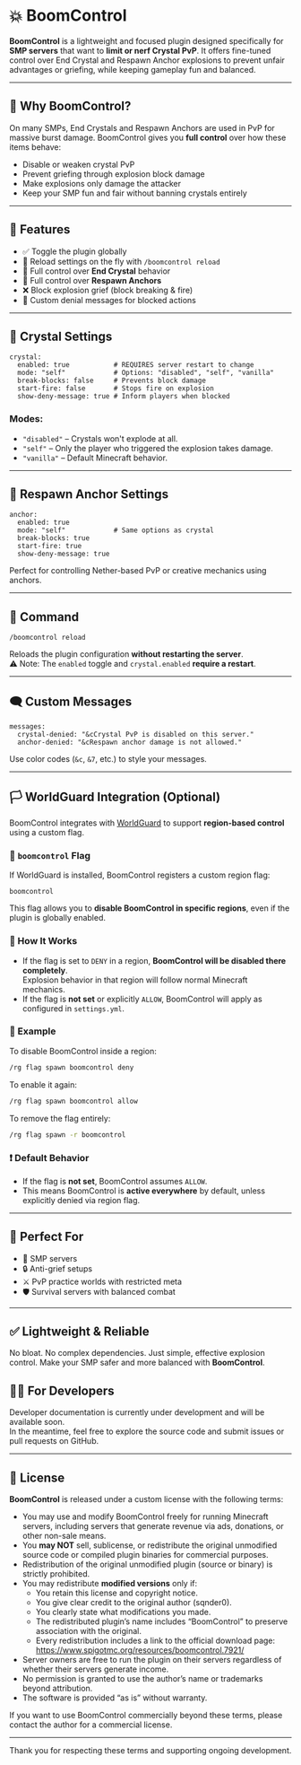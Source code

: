 # 💥 BoomControl

**BoomControl** is a lightweight and focused plugin designed specifically for **SMP servers** that want to **limit or nerf Crystal PvP**. It offers fine-tuned control over End Crystal and Respawn Anchor explosions to prevent unfair advantages or griefing, while keeping gameplay fun and balanced.

- - -

## 🎯 Why BoomControl?

On many SMPs, End Crystals and Respawn Anchors are used in PvP for massive burst damage. BoomControl gives you **full control** over how these items behave:

*   Disable or weaken crystal PvP
*   Prevent griefing through explosion block damage
*   Make explosions only damage the attacker
*   Keep your SMP fun and fair without banning crystals entirely

- - -

## 🔧 Features

*   ✅ Toggle the plugin globally
*   🔄 Reload settings on the fly with `/boomcontrol reload`
*   🧨 Full control over **End Crystal** behavior
*   🌋 Full control over **Respawn Anchors**
*   ❌ Block explosion grief (block breaking & fire)
*   📢 Custom denial messages for blocked actions

- - -

## 🧨 Crystal Settings

```
crystal:
  enabled: true           # REQUIRES server restart to change
  mode: "self"            # Options: "disabled", "self", "vanilla"
  break-blocks: false     # Prevents block damage
  start-fire: false       # Stops fire on explosion
  show-deny-message: true # Inform players when blocked
```

### Modes:

*   `"disabled"` – Crystals won't explode at all.
*   `"self"` – Only the player who triggered the explosion takes damage.
*   `"vanilla"` – Default Minecraft behavior.

- - -

## 🌋 Respawn Anchor Settings

```
anchor:
  enabled: true
  mode: "self"            # Same options as crystal
  break-blocks: true
  start-fire: true
  show-deny-message: true
```

Perfect for controlling Nether-based PvP or creative mechanics using anchors.

- - -

## 🔄 Command

```
/boomcontrol reload
```

Reloads the plugin configuration **without restarting the server**.  
⚠️ Note: The `enabled` toggle and `crystal.enabled` **require a restart**.

- - -

## 🗨️ Custom Messages

```
messages:
  crystal-denied: "&cCrystal PvP is disabled on this server."
  anchor-denied: "&cRespawn anchor damage is not allowed."
```

Use color codes (`&c`, `&7`, etc.) to style your messages.

- - -

## 🏳️ WorldGuard Integration (Optional)

BoomControl integrates with [WorldGuard](https://enginehub.org/worldguard/) to support **region-based control** using a custom flag.

### 🔖 `boomcontrol` Flag

If WorldGuard is installed, BoomControl registers a custom region flag:

```
boomcontrol
```

This flag allows you to **disable BoomControl in specific regions**, even if the plugin is globally enabled.

### 🧰 How It Works

- If the flag is set to `DENY` in a region, **BoomControl will be disabled there completely**.  
  Explosion behavior in that region will follow normal Minecraft mechanics.
- If the flag is **not set** or explicitly `ALLOW`, BoomControl will apply as configured in `settings.yml`.

### 🧪 Example

To disable BoomControl inside a region:

```bash
/rg flag spawn boomcontrol deny
```

To enable it again:

```bash
/rg flag spawn boomcontrol allow
```

To remove the flag entirely:

```bash
/rg flag spawn -r boomcontrol
```

### ❗ Default Behavior

- If the flag is **not set**, BoomControl assumes `ALLOW`.
- This means BoomControl is **active everywhere** by default, unless explicitly denied via region flag.

---

## 🧠 Perfect For

*   🏰 SMP servers
*   🔒 Anti-grief setups
*   ⚔️ PvP practice worlds with restricted meta
*   🛡️ Survival servers with balanced combat

- - -

## ✅ Lightweight & Reliable

No bloat. No complex dependencies. Just simple, effective explosion control.
Make your SMP safer and more balanced with **BoomControl**.

## 👷🏻 For Developers

Developer documentation is currently under development and will be available soon.  
In the meantime, feel free to explore the source code and submit issues or pull requests on GitHub.

- - -

## 📜 License

**BoomControl** is released under a custom license with the following terms:

- You may use and modify BoomControl freely for running Minecraft servers, including servers that generate revenue via ads, donations, or other non-sale means.
- You **may NOT** sell, sublicense, or redistribute the original unmodified source code or compiled plugin binaries for commercial purposes.
- Redistribution of the original unmodified plugin (source or binary) is strictly prohibited.
- You may redistribute **modified versions** only if:
  - You retain this license and copyright notice.
  - You give clear credit to the original author (sqnder0).
  - You clearly state what modifications you made.
  - The redistributed plugin’s name includes “BoomControl” to preserve association with the original.
  - Every redistribution includes a link to the official download page:  
    https://www.spigotmc.org/resources/boomcontrol.7921/
- Server owners are free to run the plugin on their servers regardless of whether their servers generate income.
- No permission is granted to use the author’s name or trademarks beyond attribution.
- The software is provided “as is” without warranty.

If you want to use BoomControl commercially beyond these terms, please contact the author for a commercial license.

---

Thank you for respecting these terms and supporting ongoing development.
